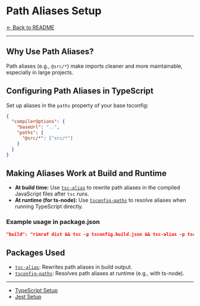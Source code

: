 # Path Aliases Setup

[← Back to README](../README.md)

---

## Why Use Path Aliases?

Path aliases (e.g., `@src/*`) make imports cleaner and more maintainable, especially in large projects.

## Configuring Path Aliases in TypeScript

Set up aliases in the `paths` property of your base tsconfig:

```json
{
  "compilerOptions": {
    "baseUrl": "..",
    "paths": {
      "@src/*": ["src/*"]
    }
  }
}
```

## Making Aliases Work at Build and Runtime

- **At build time:** Use [`tsc-alias`](https://www.npmjs.com/package/tsc-alias) to rewrite path aliases in the compiled JavaScript files after `tsc` runs.
- **At runtime (for ts-node):** Use [`tsconfig-paths`](https://www.npmjs.com/package/tsconfig-paths) to resolve aliases when running TypeScript directly.

### Example usage in package.json

```json
"build": "rimraf dist && tsc -p tsconfig.build.json && tsc-alias -p tsconfig.build.json"
```

## Packages Used

- [`tsc-alias`](https://www.npmjs.com/package/tsc-alias): Rewrites path aliases in build output.
- [`tsconfig-paths`](https://www.npmjs.com/package/tsconfig-paths): Resolves path aliases at runtime (e.g., with ts-node).

---

- [TypeScript Setup](./setup-typescript.md)
- [Jest Setup](./setup-jest.md)
